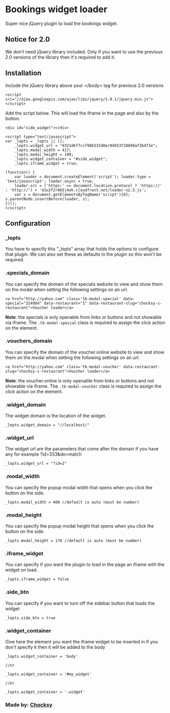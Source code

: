 # Bookings widget loader

Super nice jQuery plugin to load the bookings widget.

## Notice for 2.0

We don't need jQuery library included. Only if you want to use the previous 2.0 versions of the library then it's required to add it.

## Installation

Include the jQuery library above your &lt;/body&gt; tag for previous 2.0 versions 

	<script src="//ajax.googleapis.com/ajax/libs/jquery/1.9.1/jquery.min.js"></script>

Add the script below. This will load the iframe in the page and also by the button.
	
	<div id="side_widget"></div>

	<script type="text/javascript">
    var _lopts = _lopts || [];
        _lopts.widget_url = "d321d6f7ccf98b51540ec9d933f20898af3bd71e";
        _lopts.modal_width = 417;
        _lopts.modal_height = 190;
        _lopts.widget_container = "#side_widget";
        _lopts.iframe_widget = true;

    (function() {
        var loader = document.createElement('script'); loader.type = 'text/javascript'; loader.async = true;
        loader.src = ('https:' == document.location.protocol ? 'https://' : 'http://') + 'd1u2f2r665j4oh.cloudfront.net/loader-v2.5.js';
        var s = document.getElementsByTagName('script')[0]; s.parentNode.insertBefore(loader, s);
    })();
	</script>   


## Configuration

### _lopts

You have to specify this "_lopts" array that holds the options to configure that plugin. We can also set these as defaults in the plugin so this won't be required.

### .specials_domain

You can specify the domain of the specials website to view and show them on the modal when setting the following settings on an url:

```<a href="http://yahoo.com" class='tb-modal-special' data-special="324d84" data-restaurant="1" data-restaurant-slug="chocksy-s-restaurant">Voucher loader</a>```

__Note__: the specials is only openable from links or buttons and not showable via iframe. The ```.tb-modal-special``` class is required to assign the click action on the element.

### .vouchers_domain

You can specify the domain of the voucher.online website to view and show them on the modal when setting the following settings on an url:

```<a href="http://yahoo.com" class='tb-modal-voucher' data-restaurant-slug="chocksy-s-restaurant">Voucher loader</a>```

__Note__: the voucher.online is only openable from links or buttons and not showable via iframe. The ```.tb-modal-voucher``` class is required to assign the click action on the element.

### .widget_domain

The widget domain is the location of the widget.

	_lopts.widget_domain = "//localhost/"

### .widget_url

The widget url are the parameters that come after the domain if you have any for example ?id=333&do=match

	_lopts.widget_url = "?id=2"

### .modal_width

You can specify the popup modal width that opens when you click the button on the side.

	_lopts.modal_width = 400 //default is auto (must be number)

### .modal_height

You can specify the popup modal height that opens when you click the button on the side.

	_lopts.modal_height = 170 //default is auto (must be number)

### .iframe_widget

You can specify if you want the plugin to load in the page an iframe with the widget on load.

	_lopts.iframe_widget = false

### .side_btn

You can specify if you want to turn off the sidebar button that loads the widget

	_lopts.side_btn = true

### .widget_container

Give here the element you want the iframe widget to be inserted in if you don't specify it then it will be added to the body

	_lopts.widget_container = 'body' 

	//or 

	_lopts.widget_container = '#my_widget'

	//or

	_lopts.widget_container = '.widget'


### Made by: [Chocksy](http://github.com/Chocksy)
